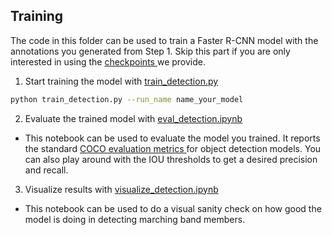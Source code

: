 ## Training

The code in this folder can be used to train a Faster R-CNN model with the annotations you generated from Step 1. Skip this part if you are only interested in using the <a href="https://drive.google.com/drive/folders/1-4e4OFroElRJWsfvat0vwKg6IGRk9BHP"> checkpoints </a> we provide.

1. Start training the model with [train_detection.py](train_detection.py)

```sh 
python train_detection.py --run_name name_your_model
```

2. Evaluate the trained model with [eval_detection.ipynb](evaluate_detection.ipynb)

- This notebook can be used to evaluate the model you trained. It reports the standard <a href="https://www.picsellia.com/post/coco-evaluation-metrics-explained"> COCO evaluation metrics </a> for object detection models. You can also play around with the IOU thresholds to get a desired precision and recall.

3. Visualize results with [visualize_detection.ipynb](visualize_detection.ipynb)

- This notebook can be used to do a visual sanity check on how good the model is doing in detecting marching band members.
